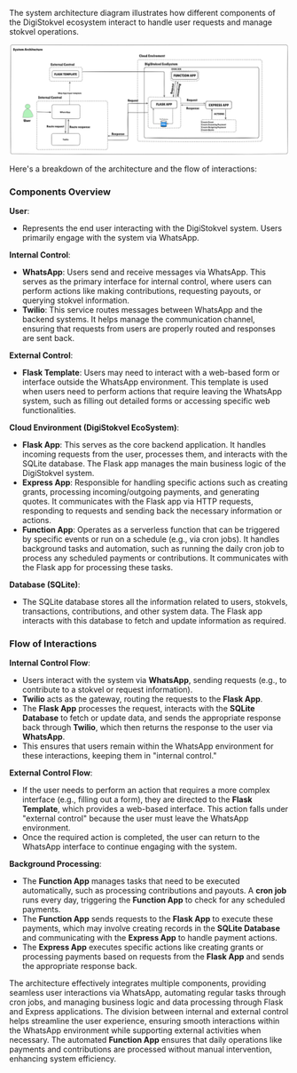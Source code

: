The system architecture diagram illustrates how different components of the DigiStokvel ecosystem interact to handle user requests and manage stokvel operations.

![System Architecture](./images/architecture.png)

Here's a breakdown of the architecture and the flow of interactions:

### Components Overview

**User**:

- Represents the end user interacting with the DigiStokvel system. Users primarily engage with the system via WhatsApp.

**Internal Control**:

- **WhatsApp**: Users send and receive messages via WhatsApp. This serves as the primary interface for internal control, where users can perform actions like making contributions, requesting payouts, or querying stokvel information.
- **Twilio**: This service routes messages between WhatsApp and the backend systems. It helps manage the communication channel, ensuring that requests from users are properly routed and responses are sent back.

**External Control**:

- **Flask Template**: Users may need to interact with a web-based form or interface outside the WhatsApp environment. This template is used when users need to perform actions that require leaving the WhatsApp system, such as filling out detailed forms or accessing specific web functionalities.

**Cloud Environment (DigiStokvel EcoSystem)**:

- **Flask App**: This serves as the core backend application. It handles incoming requests from the user, processes them, and interacts with the SQLite database. The Flask app manages the main business logic of the DigiStokvel system.
- **Express App**: Responsible for handling specific actions such as creating grants, processing incoming/outgoing payments, and generating quotes. It communicates with the Flask app via HTTP requests, responding to requests and sending back the necessary information or actions.
- **Function App**: Operates as a serverless function that can be triggered by specific events or run on a schedule (e.g., via cron jobs). It handles background tasks and automation, such as running the daily cron job to process any scheduled payments or contributions. It communicates with the Flask app for processing these tasks.

**Database (SQLite)**:

- The SQLite database stores all the information related to users, stokvels, transactions, contributions, and other system data. The Flask app interacts with this database to fetch and update information as required.

### Flow of Interactions

**Internal Control Flow**:

- Users interact with the system via **WhatsApp**, sending requests (e.g., to contribute to a stokvel or request information).
- **Twilio** acts as the gateway, routing the requests to the **Flask App**.
- The **Flask App** processes the request, interacts with the **SQLite Database** to fetch or update data, and sends the appropriate response back through **Twilio**, which then returns the response to the user via **WhatsApp**.
- This ensures that users remain within the WhatsApp environment for these interactions, keeping them in "internal control."

**External Control Flow**:

- If the user needs to perform an action that requires a more complex interface (e.g., filling out a form), they are directed to the **Flask Template**, which provides a web-based interface. This action falls under "external control" because the user must leave the WhatsApp environment.
- Once the required action is completed, the user can return to the WhatsApp interface to continue engaging with the system.

**Background Processing**:

- The **Function App** manages tasks that need to be executed automatically, such as processing contributions and payouts. A **cron job** runs every day, triggering the **Function App** to check for any scheduled payments.
- The **Function App** sends requests to the **Flask App** to execute these payments, which may involve creating records in the **SQLite Database** and communicating with the **Express App** to handle payment actions.
- The **Express App** executes specific actions like creating grants or processing payments based on requests from the **Flask App** and sends the appropriate response back.

The architecture effectively integrates multiple components, providing seamless user interactions via WhatsApp, automating regular tasks through cron jobs, and managing business logic and data processing through Flask and Express applications. The division between internal and external control helps streamline the user experience, ensuring smooth interactions within the WhatsApp environment while supporting external activities when necessary. The automated **Function App** ensures that daily operations like payments and contributions are processed without manual intervention, enhancing system efficiency.